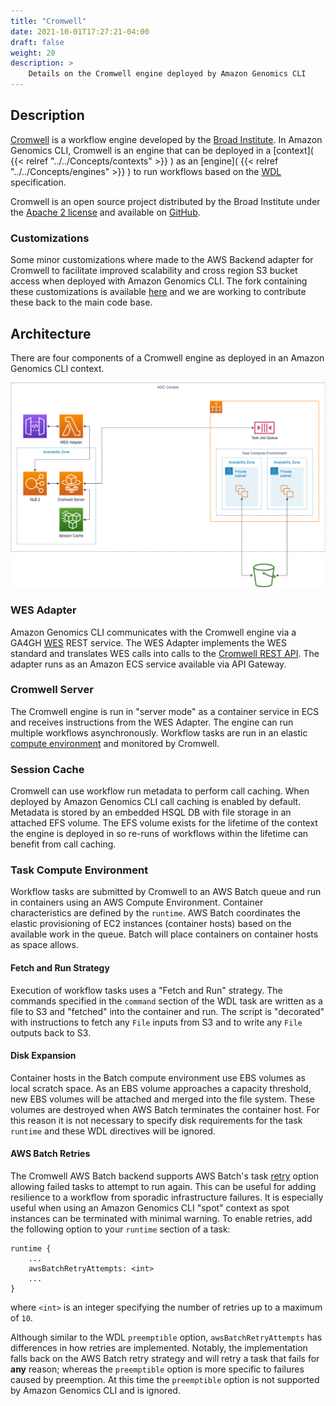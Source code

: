 ```yaml
---
title: "Cromwell"
date: 2021-10-01T17:27:21-04:00
draft: false
weight: 20
description: >
    Details on the Cromwell engine deployed by Amazon Genomics CLI
---
```


## Description

[Cromwell](https://cromwell.readthedocs.io/en/stable/) is a workflow engine developed by the [Broad Institute](https://www.broadinstitute.org/). 
In Amazon Genomics CLI, Cromwell is an engine that can be
deployed in a [context]( {{< relref "../../Concepts/contexts" >}} ) as an [engine]( {{< relref "../../Concepts/engines" >}} ) 
to run workflows based on the [WDL](https://openwdl.org/) specification.

Cromwell is an open source project distributed by the Broad Institute under the [Apache 2 license](https://github.com/broadinstitute/cromwell/blob/develop/LICENSE-ASL-2.0) and available on [GitHub](https://github.com/broadinstitute/cromwell).

### Customizations

Some minor customizations where made to the AWS Backend adapter for Cromwell to facilitate improved scalability and cross
region S3 bucket access when deployed with Amazon Genomics CLI. The fork containing these customizations is available [here](https://github.com/markjschreiber/cromwell)
and we are working to contribute these back to the main code base.

## Architecture

There are four components of a Cromwell engine as deployed in an Amazon Genomics CLI context.


![Image of infrastructure deployed in a Cromwell context](CromwellContextArch.png "Cromwell Context Architecture")

### WES Adapter

Amazon Genomics CLI communicates with the Cromwell engine via a GA4GH [WES](https://github.com/ga4gh/workflow-execution-service-schemas) REST service. The WES Adapter implements
the WES standard and translates WES calls into calls to the [Cromwell REST API](https://cromwell.readthedocs.io/en/stable/api/RESTAPI/). The adapter runs as an Amazon ECS service
 available via API Gateway.

### Cromwell Server

The Cromwell engine is run in "server mode" as a container service in ECS and receives instructions from the WES Adapter. The 
engine can run multiple workflows asynchronously. Workflow tasks are run in an elastic [compute environment]( #compute-environment ) and
monitored by Cromwell.

### Session Cache

Cromwell can use workflow run metadata to perform call caching. When deployed by Amazon Genomics CLI call caching is enabled
by default. Metadata is stored by an embedded HSQL DB with file storage in an attached EFS volume. The EFS volume 
exists for the lifetime of the context the engine is deployed in so re-runs of workflows within the lifetime can benefit
from call caching.

### Task Compute Environment

Workflow tasks are submitted by Cromwell to an AWS Batch queue and run in containers using an AWS Compute Environment.
Container characteristics are defined by the `runtime`. AWS Batch coordinates the elastic provisioning of EC2 instances (container hosts)
based on the available work in the queue. Batch will place containers on container hosts as space allows.

#### Fetch and Run Strategy

Execution of workflow tasks uses a "Fetch and Run" strategy. The commands specified in the `command` section of the WDL task 
are written as a file to S3 and "fetched" into the container and run. 
The script is "decorated" with instructions to fetch any `File` inputs from S3 and to write any `File` outputs back to S3.

#### Disk Expansion

Container hosts in the Batch compute environment use EBS volumes as local scratch space. As an EBS volume approaches a 
capacity threshold, new EBS volumes will be attached and merged into the file system. These volumes are destroyed when 
AWS Batch terminates the container host. For this reason it is not necessary to specify disk requirements for the task
`runtime` and these WDL directives will be ignored.

#### AWS Batch Retries

The Cromwell AWS Batch backend supports AWS Batch's task [retry](https://docs.aws.amazon.com/batch/latest/APIReference/API_RetryStrategy.html) option allowing failed tasks to attempt to run again. This
can be useful for adding resilience to a workflow from sporadic infrastructure failures. It is especially useful when using
an Amazon Genomics CLI "spot" context as spot instances can be terminated with minimal warning. To enable retries, add
the following option to your `runtime` section of a task:

```
runtime {
    ...
    awsBatchRetryAttempts: <int>
    ...
}
```

where `<int>` is an integer specifying the number of retries up to a maximum of `10`.

Although similar to the WDL `preemptible` option, `awsBatchRetryAttempts` has differences in how retries are implemented. Notably,
the implementation falls back on the AWS Batch retry strategy and will retry a task that fails for **any** reason; whereas the `preemptible`
option is more specific to failures caused by preemption. At this time the `preemptible` option is not supported by Amazon Genomics CLI
and is ignored. 
